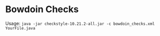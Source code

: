 # Bowdoin Checks

Usage:
`java -jar checkstyle-10.21.2-all.jar -c bowdoin_checks.xml YourFile.java`
